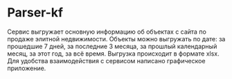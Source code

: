 # Parser-kf

Сервис выгружает основную информацию об объектах с сайта по продаже элитной недвижимости. Объекты можно выгружать по дате: за прошедшие 7 дней, за последние 3 месяца, за прошлый календарный месяц, за этот год, за всё время. Выгрузка происходит в формате xlsx. Для удобства взаимодействия с сервисом написано графическое приложение.
